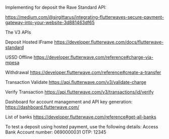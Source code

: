 Implementing for deposit the Rave Standard API:

https://medium.com/@sirgittarus/integrating-flutterwaves-secure-payment-gateway-into-your-website-3d881463df65

The V3 APIs

Deposit Hosted IFrame
https://developer.flutterwave.com/docs/flutterwave-standard

USSD Offline
https://developer.flutterwave.com/reference#charge-via-mpesa

Withdrawal
https://developer.flutterwave.com/reference#create-a-transfer

Transaction Validate
https://api.flutterwave.com/v3/validate-charge

Verify Transaction
https://api.flutterwave.com/v3/transactions/id/verify

Dashboard for account management and API key generation:
https://dashboard.flutterwave.com/

List of banks
https://developer.flutterwave.com/reference#get-all-banks

To test a deposit using hosted payment, use the following details:
Access Bank
Account number: 0690000031
OTP: 12345




